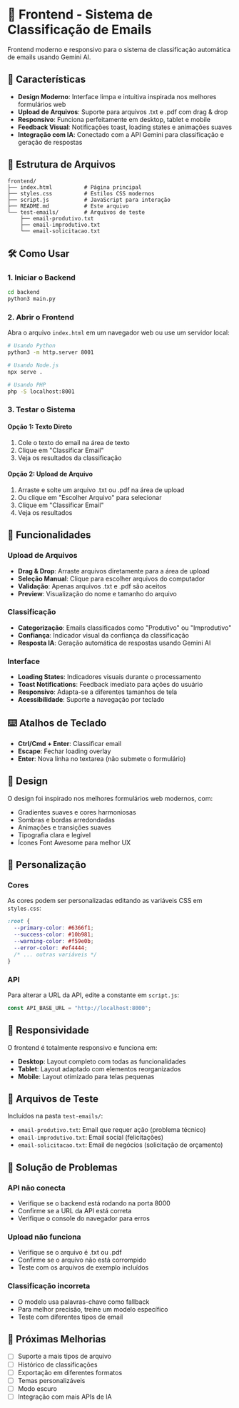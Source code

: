 # 📧 Frontend - Sistema de Classificação de Emails

Frontend moderno e responsivo para o sistema de classificação automática de emails usando Gemini AI.

## 🚀 Características

- **Design Moderno**: Interface limpa e intuitiva inspirada nos melhores formulários web
- **Upload de Arquivos**: Suporte para arquivos .txt e .pdf com drag & drop
- **Responsivo**: Funciona perfeitamente em desktop, tablet e mobile
- **Feedback Visual**: Notificações toast, loading states e animações suaves
- **Integração com IA**: Conectado com a API Gemini para classificação e geração de respostas

## 📁 Estrutura de Arquivos

```
frontend/
├── index.html          # Página principal
├── styles.css          # Estilos CSS modernos
├── script.js           # JavaScript para interação
├── README.md           # Este arquivo
└── test-emails/        # Arquivos de teste
    ├── email-produtivo.txt
    ├── email-improdutivo.txt
    └── email-solicitacao.txt
```

## 🛠️ Como Usar

### 1. Iniciar o Backend

```bash
cd backend
python3 main.py
```

### 2. Abrir o Frontend

Abra o arquivo `index.html` em um navegador web ou use um servidor local:

```bash
# Usando Python
python3 -m http.server 8001

# Usando Node.js
npx serve .

# Usando PHP
php -S localhost:8001
```

### 3. Testar o Sistema

#### Opção 1: Texto Direto

1. Cole o texto do email na área de texto
2. Clique em "Classificar Email"
3. Veja os resultados da classificação

#### Opção 2: Upload de Arquivo

1. Arraste e solte um arquivo .txt ou .pdf na área de upload
2. Ou clique em "Escolher Arquivo" para selecionar
3. Clique em "Classificar Email"
4. Veja os resultados

## 🎯 Funcionalidades

### Upload de Arquivos

- **Drag & Drop**: Arraste arquivos diretamente para a área de upload
- **Seleção Manual**: Clique para escolher arquivos do computador
- **Validação**: Apenas arquivos .txt e .pdf são aceitos
- **Preview**: Visualização do nome e tamanho do arquivo

### Classificação

- **Categorização**: Emails classificados como "Produtivo" ou "Improdutivo"
- **Confiança**: Indicador visual da confiança da classificação
- **Resposta IA**: Geração automática de respostas usando Gemini AI

### Interface

- **Loading States**: Indicadores visuais durante o processamento
- **Toast Notifications**: Feedback imediato para ações do usuário
- **Responsivo**: Adapta-se a diferentes tamanhos de tela
- **Acessibilidade**: Suporte a navegação por teclado

## ⌨️ Atalhos de Teclado

- **Ctrl/Cmd + Enter**: Classificar email
- **Escape**: Fechar loading overlay
- **Enter**: Nova linha no textarea (não submete o formulário)

## 🎨 Design

O design foi inspirado nos melhores formulários web modernos, com:

- Gradientes suaves e cores harmoniosas
- Sombras e bordas arredondadas
- Animações e transições suaves
- Tipografia clara e legível
- Ícones Font Awesome para melhor UX

## 🔧 Personalização

### Cores

As cores podem ser personalizadas editando as variáveis CSS em `styles.css`:

```css
:root {
  --primary-color: #6366f1;
  --success-color: #10b981;
  --warning-color: #f59e0b;
  --error-color: #ef4444;
  /* ... outras variáveis */
}
```

### API

Para alterar a URL da API, edite a constante em `script.js`:

```javascript
const API_BASE_URL = "http://localhost:8000";
```

## 📱 Responsividade

O frontend é totalmente responsivo e funciona em:

- **Desktop**: Layout completo com todas as funcionalidades
- **Tablet**: Layout adaptado com elementos reorganizados
- **Mobile**: Layout otimizado para telas pequenas

## 🧪 Arquivos de Teste

Incluídos na pasta `test-emails/`:

- `email-produtivo.txt`: Email que requer ação (problema técnico)
- `email-improdutivo.txt`: Email social (felicitações)
- `email-solicitacao.txt`: Email de negócios (solicitação de orçamento)

## 🚨 Solução de Problemas

### API não conecta

- Verifique se o backend está rodando na porta 8000
- Confirme se a URL da API está correta
- Verifique o console do navegador para erros

### Upload não funciona

- Verifique se o arquivo é .txt ou .pdf
- Confirme se o arquivo não está corrompido
- Teste com os arquivos de exemplo incluídos

### Classificação incorreta

- O modelo usa palavras-chave como fallback
- Para melhor precisão, treine um modelo específico
- Teste com diferentes tipos de email

## 🔮 Próximas Melhorias

- [ ] Suporte a mais tipos de arquivo
- [ ] Histórico de classificações
- [ ] Exportação em diferentes formatos
- [ ] Temas personalizáveis
- [ ] Modo escuro
- [ ] Integração com mais APIs de IA
